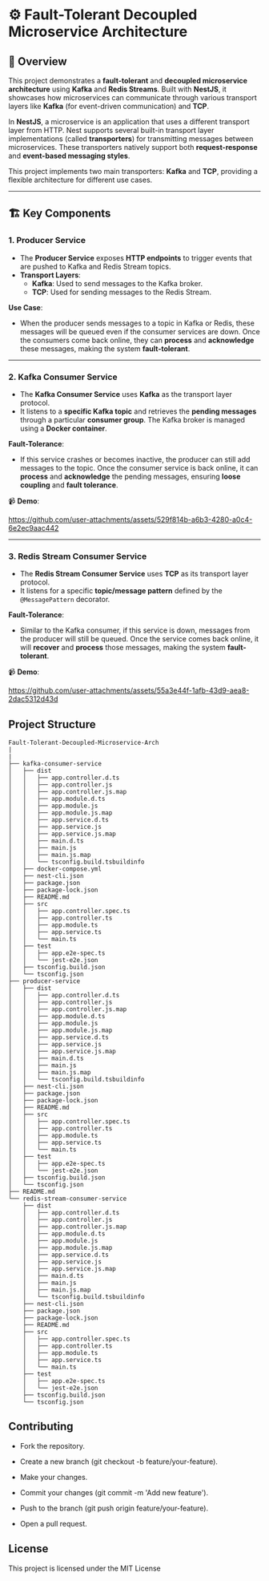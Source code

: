 # ⚙️ **Fault-Tolerant Decoupled Microservice Architecture**

## 🚀 **Overview**

This project demonstrates a **fault-tolerant** and **decoupled microservice architecture** using **Kafka** and **Redis Streams**. Built with **NestJS**, it showcases how microservices can communicate through various transport layers like **Kafka** (for event-driven communication) and **TCP**. 

In **NestJS**, a microservice is an application that uses a different transport layer from HTTP. Nest supports several built-in transport layer implementations (called **transporters**) for transmitting messages between microservices. These transporters natively support both **request-response** and **event-based messaging styles**. 

This project implements two main transporters: **Kafka** and **TCP**, providing a flexible architecture for different use cases.

---

## 🏗️ **Key Components**

### 1. **Producer Service**
- The **Producer Service** exposes **HTTP endpoints** to trigger events that are pushed to Kafka and Redis Stream topics.
- **Transport Layers**:
  - **Kafka**: Used to send messages to the Kafka broker.
  - **TCP**: Used for sending messages to the Redis Stream.
  
**Use Case**: 
- When the producer sends messages to a topic in Kafka or Redis, these messages will be queued even if the consumer services are down. Once the consumers come back online, they can **process** and **acknowledge** these messages, making the system **fault-tolerant**.

---

### 2. **Kafka Consumer Service**
- The **Kafka Consumer Service** uses **Kafka** as the transport layer protocol.
- It listens to a **specific Kafka topic** and retrieves the **pending messages** through a particular **consumer group**. The Kafka broker is managed using a **Docker container**.
  
**Fault-Tolerance**: 
- If this service crashes or becomes inactive, the producer can still add messages to the topic. Once the consumer service is back online, it can **process** and **acknowledge** the pending messages, ensuring **loose coupling** and **fault tolerance**.

📹 **Demo**:  


https://github.com/user-attachments/assets/529f814b-a6b3-4280-a0c4-6e2ec9aac442


---

### 3. **Redis Stream Consumer Service**
- The **Redis Stream Consumer Service** uses **TCP** as its transport layer protocol.
- It listens for a specific **topic/message pattern** defined by the `@MessagePattern` decorator.
  
**Fault-Tolerance**:
- Similar to the Kafka consumer, if this service is down, messages from the producer will still be queued. Once the service comes back online, it will **recover** and **process** those messages, making the system **fault-tolerant**.

📹 **Demo**:  


https://github.com/user-attachments/assets/55a3e44f-1afb-43d9-aea8-2dac5312d43d



## Project Structure

```
Fault-Tolerant-Decoupled-Microservice-Arch
|
|
├── kafka-consumer-service
│   ├── dist
│   │   ├── app.controller.d.ts
│   │   ├── app.controller.js
│   │   ├── app.controller.js.map
│   │   ├── app.module.d.ts
│   │   ├── app.module.js
│   │   ├── app.module.js.map
│   │   ├── app.service.d.ts
│   │   ├── app.service.js
│   │   ├── app.service.js.map
│   │   ├── main.d.ts
│   │   ├── main.js
│   │   ├── main.js.map
│   │   └── tsconfig.build.tsbuildinfo
│   ├── docker-compose.yml
│   ├── nest-cli.json
│   ├── package.json
│   ├── package-lock.json
│   ├── README.md
│   ├── src
│   │   ├── app.controller.spec.ts
│   │   ├── app.controller.ts
│   │   ├── app.module.ts
│   │   ├── app.service.ts
│   │   └── main.ts
│   ├── test
│   │   ├── app.e2e-spec.ts
│   │   └── jest-e2e.json
│   ├── tsconfig.build.json
│   └── tsconfig.json
├── producer-service
│   ├── dist
│   │   ├── app.controller.d.ts
│   │   ├── app.controller.js
│   │   ├── app.controller.js.map
│   │   ├── app.module.d.ts
│   │   ├── app.module.js
│   │   ├── app.module.js.map
│   │   ├── app.service.d.ts
│   │   ├── app.service.js
│   │   ├── app.service.js.map
│   │   ├── main.d.ts
│   │   ├── main.js
│   │   ├── main.js.map
│   │   └── tsconfig.build.tsbuildinfo
│   ├── nest-cli.json
│   ├── package.json
│   ├── package-lock.json
│   ├── README.md
│   ├── src
│   │   ├── app.controller.spec.ts
│   │   ├── app.controller.ts
│   │   ├── app.module.ts
│   │   ├── app.service.ts
│   │   └── main.ts
│   ├── test
│   │   ├── app.e2e-spec.ts
│   │   └── jest-e2e.json
│   ├── tsconfig.build.json
│   └── tsconfig.json
├── README.md
└── redis-stream-consumer-service
    ├── dist
    │   ├── app.controller.d.ts
    │   ├── app.controller.js
    │   ├── app.controller.js.map
    │   ├── app.module.d.ts
    │   ├── app.module.js
    │   ├── app.module.js.map
    │   ├── app.service.d.ts
    │   ├── app.service.js
    │   ├── app.service.js.map
    │   ├── main.d.ts
    │   ├── main.js
    │   ├── main.js.map
    │   └── tsconfig.build.tsbuildinfo
    ├── nest-cli.json
    ├── package.json
    ├── package-lock.json
    ├── README.md
    ├── src
    │   ├── app.controller.spec.ts
    │   ├── app.controller.ts
    │   ├── app.module.ts
    │   ├── app.service.ts
    │   └── main.ts
    ├── test
    │   ├── app.e2e-spec.ts
    │   └── jest-e2e.json
    ├── tsconfig.build.json
    └── tsconfig.json
```



## Contributing

 - Fork the repository.

 - Create a new branch (git checkout -b feature/your-feature).

 - Make your changes.

 - Commit your changes (git commit -m 'Add new feature').

 - Push to the branch (git push origin feature/your-feature).

 - Open a pull request.

## License
This project is licensed under the MIT License
